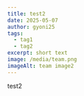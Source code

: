 ```yaml
---
title: test2
date: 2025-05-07
author: gyoni25
tags:
  - tag1
  - tag2
excerpt: short text
image: /media/team.png
imageAlt: team image2
---
```

test2